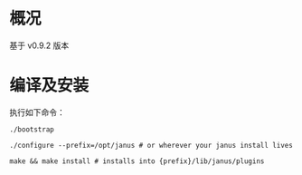 # 概况

基于 v0.9.2 版本

# 编译及安装

执行如下命令：

```
./bootstrap

./configure --prefix=/opt/janus # or wherever your janus install lives

make && make install # installs into {prefix}/lib/janus/plugins
```
